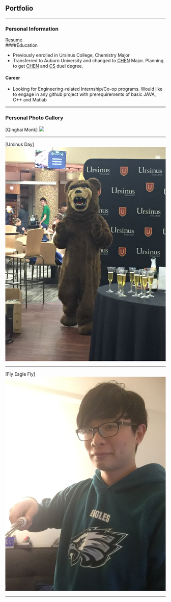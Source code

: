 ## Portfolio

---
### Personal Information

[Resume](https://drive.google.com/file/d/1W-j7iMxHNAVJEOdyics1a1Lstx7_eXbT/view?usp=sharing) <br>
####Education
- Previously enrolled in Ursinus College, Chemistry Major
- Transferred to Auburn University and changed to <abbr title= "Chemical Engieerning">CHEN</abbr> Major. Planning to get <abbr title= "Chemical Engieerning">CHEN</abbr> and <abbr title= "Computer Science">CS</abbr> duel degree.<br>
#### Career
- Looking for Engineering-related Internship/Co-op programs. Would like to engage in any github project with prerequirements of basic JAVA, C++ and Matlab

---

### Personal Photo Gallory  

[Qinghai Monk]
<img src="images/Photo1.jpg"/>

---
[Ursinus Day]
<img src="images/Ursinus photo.jpg"/>

---
[Fly Eagle Fly]
<img src="images/Personalphoto1.jpg"/>

---

